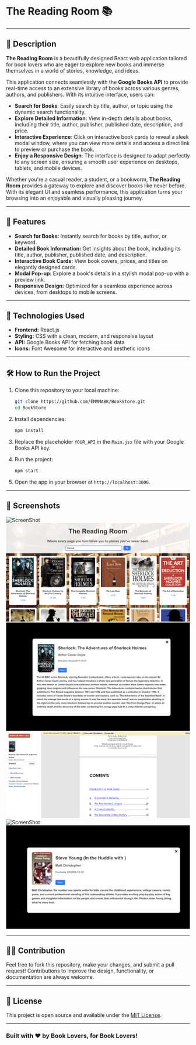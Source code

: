 # The Reading Room 📚  

---

## 📖 Description  

**The Reading Room** is a beautifully designed React web application tailored for book lovers who are eager to explore new books and immerse themselves in a world of stories, knowledge, and ideas.  

This application connects seamlessly with the **Google Books API** to provide real-time access to an extensive library of books across various genres, authors, and publishers. With its intuitive interface, users can:  

- **Search for Books**: Easily search by title, author, or topic using the dynamic search functionality.  
- **Explore Detailed Information**: View in-depth details about books, including their title, author, publisher, published date, description, and price.  
- **Interactive Experience**: Click on interactive book cards to reveal a sleek modal window, where you can view more details and access a direct link to preview or purchase the book.  
- **Enjoy a Responsive Design**: The interface is designed to adapt perfectly to any screen size, ensuring a smooth user experience on desktops, tablets, and mobile devices.  

Whether you're a casual reader, a student, or a bookworm, **The Reading Room** provides a gateway to explore and discover books like never before. With its elegant UI and seamless performance, this application turns your browsing into an enjoyable and visually pleasing journey.  

--- 

## 🌟 Features  

- **Search for Books:** Instantly search for books by title, author, or keyword.  
- **Detailed Book Information:** Get insights about the book, including its title, author, publisher, published date, and description.  
- **Interactive Book Cards:** View book covers, prices, and titles on elegantly designed cards.  
- **Modal Pop-up:** Explore a book's details in a stylish modal pop-up with a preview link.  
- **Responsive Design:** Optimized for a seamless experience across devices, from desktops to mobile screens.  

---

## 🚀 Technologies Used  

- **Frontend:** React.js  
- **Styling:** CSS with a clean, modern, and responsive layout  
- **API:** Google Books API for fetching book data  
- **Icons:** Font Awesome for interactive and aesthetic icons  

---

## 🛠️ How to Run the Project  

1. Clone this repository to your local machine:  
   ```bash
   git clone https://github.com/EMMMABK/BookStore.git
   cd BookStore
   ```
   
2. Install dependencies:  
   ```bash
   npm install
   ```
   
3. Replace the placeholder `YOUR_API` in the `Main.jsx` file with your Google Books API key.
   
4. Run the project:  
   ```bash
   npm start
   ```  
5. Open the app in your browser at `http://localhost:3000`.

---

## 📸 Screenshots  

![ScreenShot](/assets/readingroom1.png)
![ScreenShot](/assets/readingroom2.png)
![ScreenShot](/assets/readingroom3.png)
![ScreenShot](/assets/readingroom4.png)
![ScreenShot](/assets/readingroom5.png)
![ScreenShot](/assets/readingroom7.png)

---

## 🧑‍💻 Contribution  

Feel free to fork this repository, make your changes, and submit a pull request! Contributions to improve the design, functionality, or documentation are always welcome.  

---

## 📜 License  

This project is open source and available under the [MIT License](./LICENSE).  

---

### Built with ❤️ by Book Lovers, for Book Lovers!
